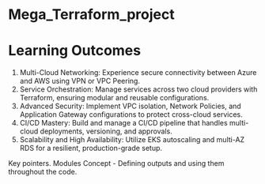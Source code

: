 # Mega_Terraform_project
# Learning Outcomes

1. Multi-Cloud Networking: Experience secure connectivity between Azure and AWS using VPN or VPC Peering.
2. Service Orchestration: Manage services across two cloud providers with Terraform, ensuring modular and reusable configurations.
3. Advanced Security: Implement VPC isolation, Network Policies, and Application Gateway configurations to protect cross-cloud services.
4. CI/CD Mastery: Build and manage a CI/CD pipeline that handles multi-cloud deployments, versioning, and approvals.
5. Scalability and High Availability: Utilize EKS autoscaling and multi-AZ RDS for a resilient, production-grade setup.


Key pointers.
Modules Concept - 
Defining outputs and using them throughout the code.
